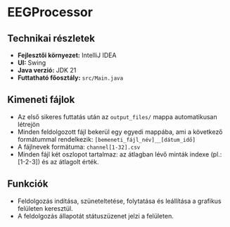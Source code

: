 # EEGProcessor

## Technikai részletek

- **Fejlesztői környezet:** IntelliJ IDEA
- **UI:** Swing
- **Java verzió:** JDK 21  
- **Futtatható főosztály:** `src/Main.java`

## Kimeneti fájlok

- Az első sikeres futtatás után az `output_files/` mappa automatikusan létrejön
- Minden feldolgozott fájl bekerül egy egyedi mappába, ami a következő formátummal rendelkezik: `[bemeneti_fájl_név]__[dátum_idő]`
- A fájlnevek formátuma: `channel[1-32].csv`
- Minden fájl két oszlopot tartalmaz: az átlagban lévő minták indexe (pl.: [1-2-3]) és az átlagolt érték.

## Funkciók

- Feldolgozás indítása, szüneteltetése, folytatása és leállítása a grafikus felületen keresztül.
- A feldolgozás állapotát státuszüzenet jelzi a felületen.

